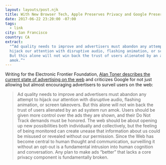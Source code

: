 ```yaml
---
layout: layouts/post.njk
title: With New Browser Tech, Apple Preserves Privacy and Google Preserves Trackers
date: 2017-06-22 23:20:00 -07:00
tags:
  - link
city: San Francisco
country: CA
extract:
  "“Ad quality needs to improve and advertisers must abandon any attempt to
  hijack our attention with disruptive audio, flashing animation, or screen takeovers.
  But this alone will not win back the trust of users alienated by an ad system run
  amok.”"
---
```


Writing for the Electronic Frontier Foundation, [Alan Toner describes the current state of advertising on the web](https://www.eff.org/deeplinks/2017/06/with-new-browser-tech-apple-preserves-privacy-google-preserves-trackers) and criticizes Google for not just allowing but almost encouraging advertisers to surveil users on the web:

> Ad quality needs to improve and advertisers must abandon any attempt to hijack our attention with disruptive audio, flashing animation, or screen takeovers. But this alone will not win back the trust of users alienated by an ad system run amok. Users should be given more control over the ads they are shown, and their Do Not Track demands must be honored. The web should be about opening up new possibilities both individually and collectively, but the feeling of being monitored can create unease that information about us could be misused or revealed without our permission. Since the Web has become central to human thought and communication, surveilling it without an opt-out is a fundamental intrusion into human cognition and conversation. Any plan to make ads “better” that lacks a core privacy component is fundamentally broken.
